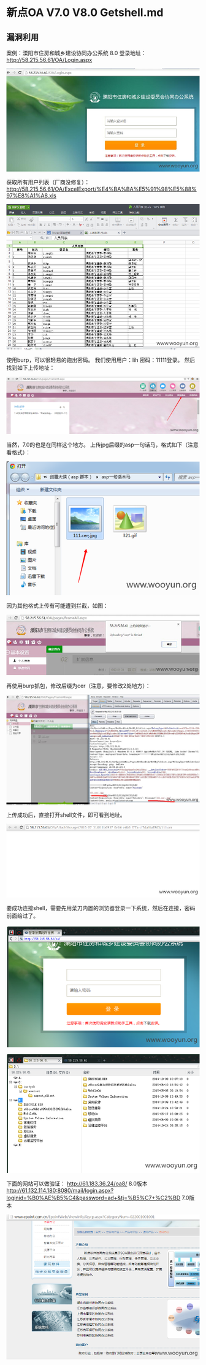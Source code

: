 # 新点OA V7.0 V8.0 Getshell.md



## 漏洞利用



案例：溧阳市住房和城乡建设协同办公系统 8.0
登录地址：
http://58.215.56.61/OA/Login.aspx

[![登录.jpg](.resource/%E6%96%B0%E7%82%B9OA%20V7.0%20V8.0%20Getshell/media/01013610801d2d2008577bddf5757379b3c71cce.jpg)](http://wooyun.laolisafe.com/upload/201508/01013610801d2d2008577bddf5757379b3c71cce.jpg)


获取所有用户列表（厂商没修复）：
http://58.215.56.61/OA/ExcelExport/%E4%BA%BA%E5%91%98%E5%88%97%E8%A1%A8.xls

[![用户.png](.resource/%E6%96%B0%E7%82%B9OA%20V7.0%20V8.0%20Getshell/media/01013700988533cf95ff182144e9ff9a16b97b06.png)](http://wooyun.laolisafe.com/upload/201508/01013700988533cf95ff182144e9ff9a16b97b06.png)


使用burp，可以很轻易的跑出密码。
我们使用用户：lih 密码：11111登录。
然后找到如下上传地址：

[![上传.png](.resource/%E6%96%B0%E7%82%B9OA%20V7.0%20V8.0%20Getshell/media/0101375166edbcb7bca2ff9c8b1e8d3aee3d63c4.png)](http://wooyun.laolisafe.com/upload/201508/0101375166edbcb7bca2ff9c8b1e8d3aee3d63c4.png)


当然，7.0的也是在同样这个地方。
上传jpg后缀的asp一句话马，格式如下（注意看格式）：

[![命名.png](.resource/%E6%96%B0%E7%82%B9OA%20V7.0%20V8.0%20Getshell/media/0101393210e0097fcbff11bb1fbbf0cb7d1260e0.png)](http://wooyun.laolisafe.com/upload/201508/0101393210e0097fcbff11bb1fbbf0cb7d1260e0.png)


因为其他格式上传有可能遭到拦截，如图：

[![文件检查.jpg](.resource/%E6%96%B0%E7%82%B9OA%20V7.0%20V8.0%20Getshell/media/010140061ee7a4ef9182be1349a6ac55a9ef4be4.jpg)](http://wooyun.laolisafe.com/upload/201508/010140061ee7a4ef9182be1349a6ac55a9ef4be4.jpg)


再使用burp抓包，修改后缀为cer（注意，要修改2处地方）：

[![抓包.jpg](.resource/%E6%96%B0%E7%82%B9OA%20V7.0%20V8.0%20Getshell/media/01014116d872c31807a0accc5145dd075d649daf.jpg)](http://wooyun.laolisafe.com/upload/201508/01014116d872c31807a0accc5145dd075d649daf.jpg)


上传成功后，直接打开shell文件，即可看到地址。

[![地址.png](.resource/%E6%96%B0%E7%82%B9OA%20V7.0%20V8.0%20Getshell/media/01014215519a24dec8e5b482d120fce11305147f.png)](http://wooyun.laolisafe.com/upload/201508/01014215519a24dec8e5b482d120fce11305147f.png)


要成功连接shell，需要先用菜刀内置的浏览器登录一下系统，然后在连接，密码前面给过了。

[![内置浏览器.png](.resource/%E6%96%B0%E7%82%B9OA%20V7.0%20V8.0%20Getshell/media/01014409dd6fcb58dc3322197913b65404cff23c.png)](http://wooyun.laolisafe.com/upload/201508/01014409dd6fcb58dc3322197913b65404cff23c.png)



[![菜刀.png](.resource/%E6%96%B0%E7%82%B9OA%20V7.0%20V8.0%20Getshell/media/0101433423d92b926ff9cf8b4f85a789a6109335.png)](http://wooyun.laolisafe.com/upload/201508/0101433423d92b926ff9cf8b4f85a789a6109335.png)


下面的网站可以做验证：
http://61.183.36.24/oa8/ 8.0版本
http://61.132.114.180:8080/mail/login.aspx?loginid=%B0%AE%B5%C4&password=ad+&tj=%B5%C7+%C2%BD 7.0版本

[![客户.png](.resource/%E6%96%B0%E7%82%B9OA%20V7.0%20V8.0%20Getshell/media/010144487305199ba79e822bf79934a03cb3a57e.png)](http://wooyun.laolisafe.com/upload/201508/010144487305199ba79e822bf79934a03cb3a57e.png)